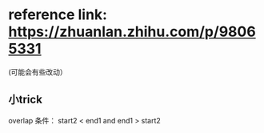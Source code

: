 # reference link: https://zhuanlan.zhihu.com/p/98065331
(可能会有些改动）


## 小trick
overlap 条件： start2 < end1 and end1 > start2

